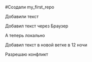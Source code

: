 ﻿#Создали my_first_repo

Добавили текст

Добавил текст через Браузер

А теперь локально

Добавил текст в новой ветке в 12 ночи 

Разрешаю конфликт
